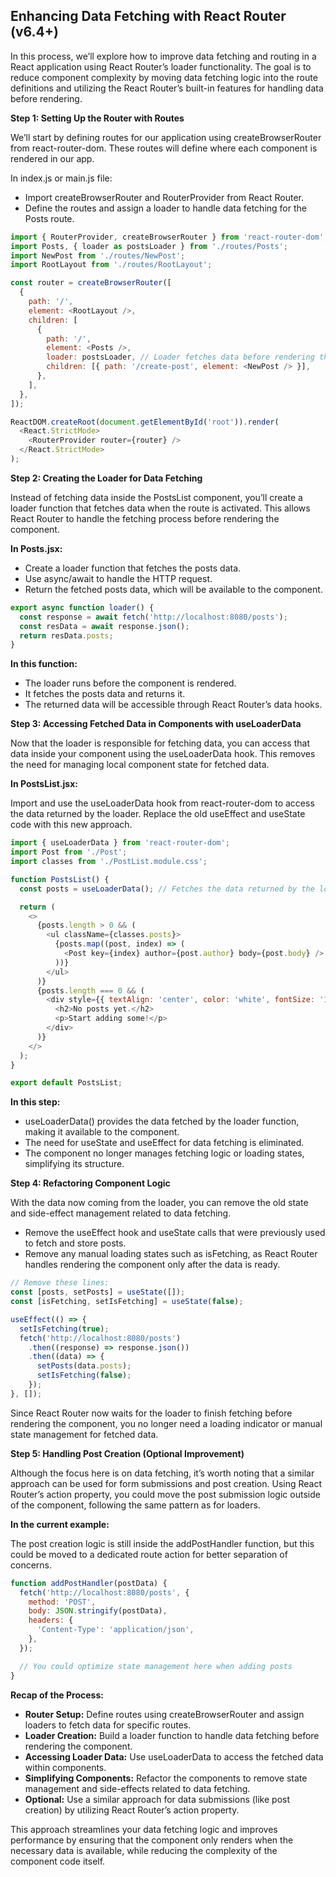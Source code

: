 ## Enhancing Data Fetching with React Router (v6.4+)

In this process, we’ll explore how to improve data fetching and routing in a React application using React Router’s loader functionality. The goal is to reduce component complexity by moving data fetching logic into the route definitions and utilizing the React Router’s built-in features for handling data before rendering.

**Step 1: Setting Up the Router with Routes**

We’ll start by defining routes for our application using createBrowserRouter from react-router-dom. These routes will define where each component is rendered in our app.

In index.js or main.js file:

- Import createBrowserRouter and RouterProvider from React Router.
- Define the routes and assign a loader to handle data fetching for the Posts route.

```js
import { RouterProvider, createBrowserRouter } from 'react-router-dom';
import Posts, { loader as postsLoader } from './routes/Posts';
import NewPost from './routes/NewPost';
import RootLayout from './routes/RootLayout';

const router = createBrowserRouter([
  {
    path: '/',
    element: <RootLayout />,
    children: [
      {
        path: '/',
        element: <Posts />,
        loader: postsLoader, // Loader fetches data before rendering the Posts component
        children: [{ path: '/create-post', element: <NewPost /> }],
      },
    ],
  },
]);

ReactDOM.createRoot(document.getElementById('root')).render(
  <React.StrictMode>
    <RouterProvider router={router} />
  </React.StrictMode>
);
```

**Step 2: Creating the Loader for Data Fetching**

Instead of fetching data inside the PostsList component, you’ll create a loader function that fetches data when the route is activated. This allows React Router to handle the fetching process before rendering the component.

**In Posts.jsx:**

- Create a loader function that fetches the posts data.
- Use async/await to handle the HTTP request.
- Return the fetched posts data, which will be available to the component.

```js
export async function loader() {
  const response = await fetch('http://localhost:8080/posts');
  const resData = await response.json();
  return resData.posts;
}
```

**In this function:**

- The loader runs before the component is rendered.
- It fetches the posts data and returns it.
- The returned data will be accessible through React Router’s data hooks.

**Step 3: Accessing Fetched Data in Components with useLoaderData**

Now that the loader is responsible for fetching data, you can access that data inside your component using the useLoaderData hook. This removes the need for managing local component state for fetched data.

**In PostsList.jsx:**

Import and use the useLoaderData hook from react-router-dom to access the data returned by the loader.
Replace the old useEffect and useState code with this new approach.

```js
import { useLoaderData } from 'react-router-dom';
import Post from './Post';
import classes from './PostList.module.css';

function PostsList() {
  const posts = useLoaderData(); // Fetches the data returned by the loader

  return (
    <>
      {posts.length > 0 && (
        <ul className={classes.posts}>
          {posts.map((post, index) => (
            <Post key={index} author={post.author} body={post.body} />
          ))}
        </ul>
      )}
      {posts.length === 0 && (
        <div style={{ textAlign: 'center', color: 'white', fontSize: '1.5rem' }}>
          <h2>No posts yet.</h2>
          <p>Start adding some!</p>
        </div>
      )}
    </>
  );
}

export default PostsList;
```

**In this step:**

- useLoaderData() provides the data fetched by the loader function, making it available to the component.
- The need for useState and useEffect for data fetching is eliminated.
- The component no longer manages fetching logic or loading states, simplifying its structure.

**Step 4: Refactoring Component Logic**

With the data now coming from the loader, you can remove the old state and side-effect management related to data fetching.

- Remove the useEffect hook and useState calls that were previously used to fetch and store posts.
- Remove any manual loading states such as isFetching, as React Router handles rendering the component only after the data is ready.

```js
// Remove these lines:
const [posts, setPosts] = useState([]);
const [isFetching, setIsFetching] = useState(false);

useEffect(() => {
  setIsFetching(true);
  fetch('http://localhost:8080/posts')
    .then((response) => response.json())
    .then((data) => {
      setPosts(data.posts);
      setIsFetching(false);
    });
}, []);
```

Since React Router now waits for the loader to finish fetching before rendering the component, you no longer need a loading indicator or manual state management for fetched data.

**Step 5: Handling Post Creation (Optional Improvement)**

Although the focus here is on data fetching, it’s worth noting that a similar approach can be used for form submissions and post creation. Using React Router’s action property, you could move the post submission logic outside of the component, following the same pattern as for loaders.

**In the current example:**

The post creation logic is still inside the addPostHandler function, but this could be moved to a dedicated route action for better separation of concerns.

```js
function addPostHandler(postData) {
  fetch('http://localhost:8080/posts', {
    method: 'POST',
    body: JSON.stringify(postData),
    headers: {
      'Content-Type': 'application/json',
    },
  });

  // You could optimize state management here when adding posts
}
```

**Recap of the Process:**

- **Router Setup:** Define routes using createBrowserRouter and assign loaders to fetch data for specific routes.
- **Loader Creation:** Build a loader function to handle data fetching before rendering the component.
- **Accessing Loader Data:** Use useLoaderData to access the fetched data within components.
- **Simplifying Components:** Refactor the components to remove state management and side-effects related to data fetching.
- **Optional:** Use a similar approach for data submissions (like post creation) by utilizing React Router’s action property.

This approach streamlines your data fetching logic and improves performance by ensuring that the component only renders when the necessary data is available, while reducing the complexity of the component code itself.